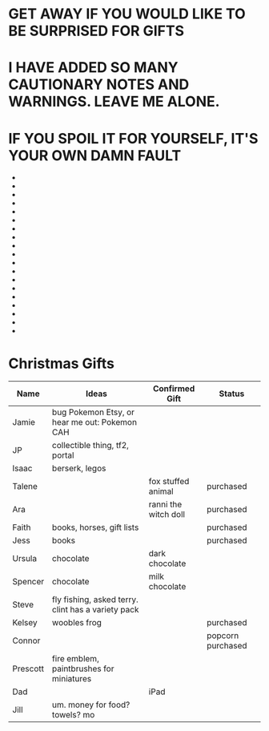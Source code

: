 # GET AWAY IF YOU WOULD LIKE TO BE SURPRISED FOR GIFTS
# I HAVE ADDED SO MANY CAUTIONARY NOTES AND WARNINGS. LEAVE ME ALONE.
# IF YOU SPOIL IT FOR YOURSELF, IT'S YOUR OWN DAMN FAULT
-
-
-
-
-
-
-
-
-
-
-
-
-
-
-
-
-
-
-

# Christmas Gifts 

| Name | Ideas| Confirmed Gift|  Status |
| --- | ------| ----------- | --------|
|Jamie| bug Pokemon Etsy, or hear me out: Pokemon CAH | 
| JP | collectible thing, tf2, portal|
| Isaac | berserk, legos |
| Talene | | fox stuffed animal |purchased | 
| Ara | | ranni the witch doll |purchased|
|Faith | books, horses, gift lists | | purchased | 
| Jess| books | | purchased | 
|Ursula| chocolate | dark chocolate | 
|Spencer| chocolate| milk chocolate| 
| Steve| fly fishing, asked terry. clint has a variety pack | | 
| Kelsey| woobles frog | | purchased | 
| Connor|  | | popcorn purchased|  
| Prescott| fire emblem, paintbrushes for miniatures | 
|Dad | | iPad |  | purchased, gifted
|Jill | um. money for food? towels? mo | |
